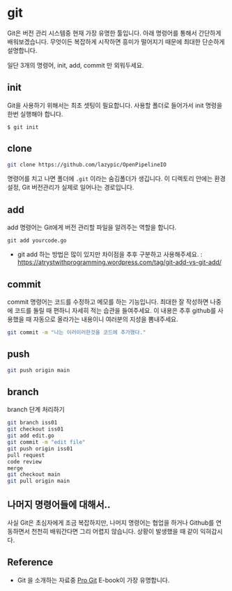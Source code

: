 # git
Git은 버전 관리 시스템중 현재 가장 유명한 툴입니다.
아래 명령어를 통해서 간단하게 배워보겠습니다.
무엇이든 복잡하게 시작하면 흥미가 떨어지기 때문에 최대한 단순하게 설명합니다.

일단 3개의 명령어, init, add, commit 만 외워두세요.

## init
Git을 사용하기 위해서는 최초 셋팅이 필요합니다.
사용할 폴더로 들어가서 init 명령을 한번 실행해야 합니다.

```
$ git init
```

## clone

```bash
git clone https://github.com/lazypic/OpenPipelineIO
```


명령어를 치고 나면 폴더에 `.git` 이라는 숨김폴더가 생깁니다.
이 디렉토리 안에는 환경설정, Git 버전관리가 실제로 일어나는 경로입니다.

## add
add 명령어는 Git에게 버전 관리할 파일을 알려주는 역할을 합니다.

```
git add yourcode.go
```

- git add 하는 방법은 많이 있지만 차이점을 추후 구분하고 사용해주세요. : https://atrystwithprogramming.wordpress.com/tag/git-add-vs-git-add/

## commit

commit 명령어는 코드를 수정하고 메모를 하는 기능입니다.
최대한 잘 작성하면 나중에 코드를 돌릴 때 편하니 자세히 적는 습관을 들여주세요.
이 내용은 추후 github를 사용했을 때 자동으로 올라가는 내용이니 여러분의 지성을 뽐내주세요.

```bash
git commit -m "나는 이러이러한것을 코드에 추가했다."
```

## push

```bash
git push origin main
```

## branch

branch 단계 처리하기

```bash
git branch iss01
git checkout iss01
git add edit.go
git commit -m "edit file"
git push origin iss01
pull request
code review
merge
git checkout main
git pull origin main
```

## 나머지 명령어들에 대해서..
사실 Git은 초심자에게 조금 복잡하지만,
나머지 명령어는 협업을 하거나 Github를 연동하면서 천천히 배워간다면 그리 어렵지 않습니다.
상황이 발생했을 때 같이 익혀갑시다.

## Reference
- Git 을 소개하는 자료중 [Pro Git](https://progit2.s3.amazonaws.com/ko/2015-07-08-5c390/progit-ko.582.pdf) E-book이 가장 유명합니다.

